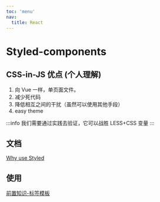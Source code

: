 ```yaml
---
toc: 'menu'
nav:
  title: React
---
```


# Styled-components

## CSS-in-JS 优点 (个人理解)

1.  向 Vue 一样，单页面文件。
2.  减少死代码
3.  降低相互之间的干扰（虽然可以使用其他手段）
4.  easy theme

:::info
我们需要通过实践去验证，它可以战胜 LESS+CSS 变量
:::

## 文档

[Why use Styled](https://styled-components.com/docs/basics#motivation)

## 使用

[前置知识-标签模板](https://es6.ruanyifeng.com/#docs/string#%E6%A0%87%E7%AD%BE%E6%A8%A1%E6%9D%BF)

<code src="./_css_in_js/demo-01"></code>

<code src="./_css_in_js/demo-02"></code>

<code src="./_css_in_js/demo-03"></code>

<code src="./_css_in_js/demo-04"></code>

<code src="./_css_in_js/demo-05"></code>

<code src="./_css_in_js/demo-06"></code>

<code src="./_css_in_js/demo-07"></code>

<code src="./_css_in_js/demo-08"></code>

<code src="./_css_in_js/demo-09"></code>

<code src="./_css_in_js/demo-10"></code>
